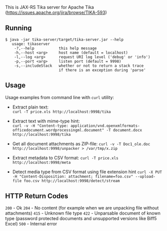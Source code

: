 This is JAX-RS Tika server for Apache Tika (https://issues.apache.org/jira/browse/TIKA-593)

Running
-------
```
$ java -jar tika-server/target/tika-server.jar --help
   usage: tikaserver
    -?,--help           this help message
    -h,--host <arg>     host name (default = localhost)
    -l,--log <arg>      request URI log level ('debug' or 'info')
    -p,--port <arg>     listen port (default = 9998)
    -s,--includeStack   whether or not to return a stack trace
                        if there is an exception during 'parse'
```

Usage
-----
Usage examples from command line with `curl` utility:

* Extract plain text:  
`curl -T price.xls http://localhost:9998/tika`

* Extract text with mime-type hint:  
`curl -v -H "Content-type: application/vnd.openxmlformats-officedocument.wordprocessingml.document" -T document.docx http://localhost:9998/tika`

* Get all document attachments as ZIP-file:
`curl -v -T Doc1_ole.doc http://localhost:9998/unpacker > /var/tmp/x.zip`

* Extract metadata to CSV format:
`curl -T price.xls http://localhost:9998/meta`

* Detect media type from CSV format using file extension hint
`curl -X PUT -H "Content-Disposition: attachment; filename=foo.csv" --upload-file foo.csv http://localhost:9998/detect/stream`


HTTP Return Codes
-----------------
`200` - Ok
`204` - No content (for example when we are unpacking file without attachments)
`415` - Unknown file type
`422` - Unparsable document of known type (password protected documents and unsupported versions like Biff5 Excel)
`500` - Internal error

